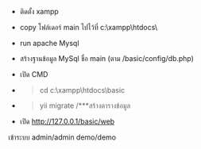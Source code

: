 - ติดตั้ง xampp 
- copy โฟล์เดอร์ main ไปไว้ที่ c:\xampp\htdocs\ 
- run apache Mysql
- สร้างฐานข้อมูล MySql ชื่อ main (ตาม /basic/config/db.php)


- เปิด CMD 
- >cd c:\xampp\htdocs\basic     
- >yii migrate                  /***สร้างตารางข้อมูล
- เปิด http://127.0.0.1/basic/web

เข้าระบบ admin/admin   demo/demo

